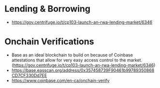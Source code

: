 # Lending & Borrowing
- https://gov.centrifuge.io/t/cp103-launch-an-rwa-lending-market/6346



# Onchain Verifications
- Base as an ideal blockchain to build on because of Coinbase attestations that allow for very easy access control to the market. (https://gov.centrifuge.io/t/cp103-launch-an-rwa-lending-market/6346)
- https://base.easscan.org/address/0x357458739F90461b99789350868CD7CF330Dd7EE
- https://www.coinbase.com/en-ca/onchain-verify
